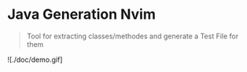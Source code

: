 # Java Generation Nvim

> Tool for extracting classes/methodes and generate a Test File for them

![./doc/demo.gif]
